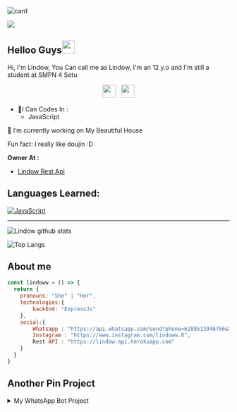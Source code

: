 ![card](https://cardivo.vercel.app/api?name=Lindow%20Amamiya&description=Hi,%20i%27m%20a%20just%20newbie%20programer%20and%20i%27m%2012%20y.o.%20Nice%20to%20meet%20you%20👋&image=https://avatars.githubusercontent.com/u/76984961?s=400&u=acb8f5ca5c6f9a886400758a7e2eec42ca4fe91a&v=4&backgroundColor=%23ecf0f1&instagram=lindoww.8&github=lindow666&pattern=leaf&colorPattern=%23eaeaea)

![](https://visitor-badge.glitch.me/badge?page_id=lindow666)
## Helloo Guys<img src="https://github.com/TheDudeThatCode/TheDudeThatCode/blob/master/Assets/Hi.gif" width="29px">
Hi, I'm Lindow, You Can call me as Lindow, I'm an 12 y.o and I'm still a student at SMPN 4 Setu
<br>
<p align='center'>
   <a href="https://wa.me/6289513946766"><img height="30" src="https://c.top4top.io/p_1837yybbf0.jpeg"></a>&nbsp;&nbsp;
   <a href="https://instagram.com/lindoww.8"><img height="30" src="https://raw.githubusercontent.com/TobyG74/TobyG74/main/instagram.jpg"></a>
</P>

- 🌱I Can Codes In :
  - JavaScript
 
 🔭 I’m currently working on My Beautiful House
 
 Fun fact: I really like doujin :D

**Owner At :**
- [Lindow Rest Api](https://lindow-api.herokuapp.com)

## Languages Learned:
[![JavaScript](https://img.shields.io/badge/JavaScript-yellow?style=for-the-badge&logo=javascript&logoColor=white&labelColor=101010)]()

___

![Lindow github stats](https://github-readme-stats.vercel.app/api?username=lindow666&show_icons=true&theme=tokyonight)

![Top Langs](https://github-readme-stats.vercel.app/api/top-langs/?username=lindow666&hide=css,html&theme=tokyonight)

## About me
```js
const lindoww = () => {
  return {
    pronouns: "She" | "Her",
    technologies:{
        backEnd: "ExpressJs"
    },
    social:{
        Whatsapp : "https://api.whatsapp.com/send?phone=6289513946766&text=Halo+Lindow",
        Instagram : "https://www.instagram.com/lindoww.8",
        Rest API : "https://lindow-api.herokuapp.com"
    }
  }
}
```

## Another Pin Project
<details>
  <summary>My WhatsApp Bot Project</summary>
  <a href="https://github.com/lindow666/Imgtosticker">
    <img src="https://github-readme-stats.vercel.app/api/pin/?username=lindow666&repo=Imgtosticker">
  </a>
  <a href="https://github.com/lindow666/StickerWithWm">
    <img src="https://github-readme-stats.vercel.app/api/pin/?username=lindow666&repo=StickerWithWm">
  </a>
  <a href="https://github.com/lindow666/Ytmp3AutoDownloader">
    <img src="https://github-readme-stats.vercel.app/api/pin/?username=lindow666&repo=Ytmp3AutoDownloader">
</details>
<!--

**Zhirrr/Zhirrr** is a ✨ _special_ ✨ repository because its `README.md` (this file) appears on your GitHub profile.














